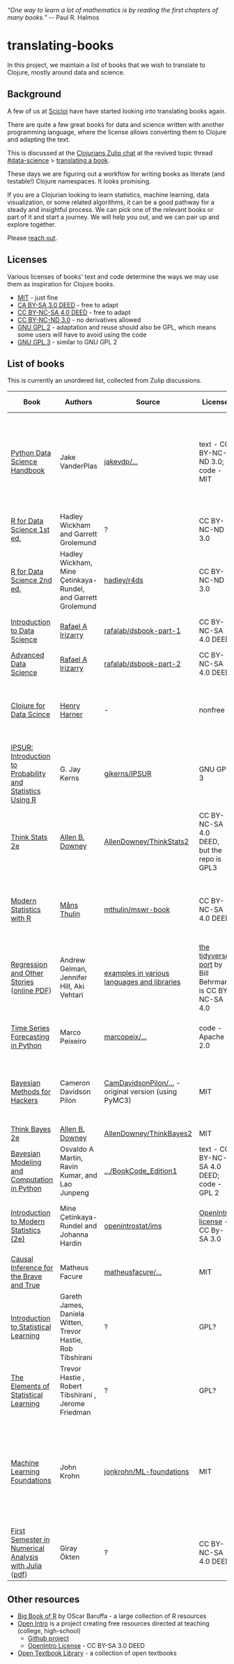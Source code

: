 *“One way to learn a lot of mathematics is by reading the first chapters of many books.”* -- Paul R. Halmos

# translating-books
In this project, we maintain a list of books that we wish to translate to Clojure, mostly around data and science.

## Background
A few of us at [Scicloj](https://scicloj.github.io/) have have started looking into translating books again.

There are quite a few great books for data and science written with another programming language, where the license allows converting them to Clojure and adapting the text.

This is discussed at the [Clojurians Zulip chat](https://scicloj.github.io/docs/community/chat/) at the revived topic thread [#data-science](https://clojurians.zulipchat.com/#narrow/stream/151924-data-science) > [translating a book](https://clojurians.zulipchat.com/#narrow/stream/151924-data-science/topic/translating.20a.20book).

These days we are figuring out a workflow for writing books as literate (and testable!) Clojure namespaces. It looks promising.

If you are a Clojurian looking to learn statistics, machine learning, data visualization, or some related algorithms, it can be a good pathway for a steady and insightful process.
We can pick one of the relevant books or part of it and start a journey. We will help you out, and we can pair up and explore together.

Please [reach out](https://scicloj.github.io/docs/community/contact/).

## Licenses

Various licenses of books' text and code determine the ways we may use them as inspiration for Clojure books.

- [MIT](https://opensource.org/license/mit) - just fine
- [CA BY-SA 3.0 DEED](https://creativecommons.org/licenses/by-sa/3.0/deed.en) - free to adapt
- [CC BY-NC-SA 4.0 DEED](https://creativecommons.org/licenses/by-nc-sa/4.0/) - free to adapt
- [CC BY-NC-ND 3.0](https://creativecommons.org/licenses/by-nc-nd/3.0/) - no derivatives allowed
- [GNU GPL 2](https://www.gnu.org/licenses/old-licenses/gpl-2.0.html) - adaptation and reuse should also be GPL, which means some users will have to avoid using the code
- [GNU GPL 3](https://www.gnu.org/licenses/gpl-3.0.html) - similar to GNU GPL 2

## List of books

This is currently an unordered list, collected from Zulip discussions.

| Book                                                                                                                                                                                         | Authors                                                      | Source                                                                                                                                                  | License                                                                                 | Comments                                                                                                                                                                                                                                                                                     | Translation status                                                                                                                                                                                                                                 |
|----------------------------------------------------------------------------------------------------------------------------------------------------------------------------------------------|--------------------------------------------------------------|---------------------------------------------------------------------------------------------------------------------------------------------------------|-----------------------------------------------------------------------------------------|----------------------------------------------------------------------------------------------------------------------------------------------------------------------------------------------------------------------------------------------------------------------------------------------|----------------------------------------------------------------------------------------------------------------------------------------------------------------------------------------------------------------------------------------------------|
| [Python Data Science Handbook](https://jakevdp.github.io/PythonDataScienceHandbook/)                                                                                                         | Jake VanderPlas                                              | [jakevdp/...](https://github.com/jakevdp/PythonDataScienceHandbook)                                                                                     | text - CC BY-NC-ND 3.0; code - MIT                                                      |                                                                                                                                                                                                                                                                                              | started at [scicloj-data-science-handbook](https://github.com/scicloj/scicloj-data-science-handbook/) (2021), recently restarted at [python-data-science-handbook-in-clojure](https://github.com/scicloj/python-data-science-handbook-in-clojure/) |
| [R for Data Science 1st ed.](https://r4ds.had.co.nz/)                                                                                                                                        | Hadley Wickham and Garrett Grolemund                         | ?                                                                                                                                                       | CC BY-NC-ND 3.0                                                                         |                                                                                                                                                                                                                                                                                              | started some drafts in the past                                                                                                                                                                                                                    |
| [R for Data Science 2nd ed.](https://r4ds.hadley.nz/)                                                                                                                                        | Hadley Wickham, Mine Çetinkaya-Rundel, and Garrett Grolemund | [hadley/r4ds](https://github.com/hadley/r4ds)                                                                                                           | CC BY-NC-ND 3.0                                                                         | permission from the authors & publisher                                                                                                                                                                                                                                                      |                                                                                                                                                                                                                                                    |
| [Introduction to Data Science](https://rafalab.dfci.harvard.edu/dsbook-part-1/)                                                                                                              | [Rafael A Irizarry](https://github.com/rafalab)              | [rafalab/dsbook-part-1](https://github.com/rafalab/dsbook-part-1)                                                                                       | CC BY-NC-SA 4.0 DEED                                                                    | The author's [earlier book](https://rafalab.dfci.harvard.edu/pages/books.html) has mixed reviews                                                                                                                                                                                             |                                                                                                                                                                                                                                                    |
| [Advanced Data Science](https://rafalab.dfci.harvard.edu/dsbook-part-2/prob/intro-to-prob.html)                                                                                              | [Rafael A Irizarry](https://github.com/rafalab)              | [rafalab/dsbook-part-2](https://github.com/rafalab/dsbook-part-2)                                                                                       | CC BY-NC-SA 4.0 DEED                                                                    |                                                                                                                                                                                                                                                                                              |                                                                                                                                                                                                                                                    |
| [Clojure for Data Scince](https://clojuredatascience.com/pages/about.html)                                                                                                                   | [Henry Harner](https://henrygarner.com/)                     | -                                                                                                                                                       | nonfree                                                                                 | Great teaching, outdated use of libraries, can be a great source of inspiration                                                                                                                                                                                                              |                                                                                                                                                                                                                                                    |
| [IPSUR: Introduction to Probability and Statistics Using R](https://github.com/gjkerns/IPSUR)                                                                                                | G. Jay Kerns                                                 | [gjkerns/IPSUR](https://github.com/gjkerns/IPSUR)                                                                                                       | GNU GPL 3                                                                               | great teaching of probability contepts through code (dedicated package)                                                                                                                                                                                                                      |                                                                                                                                                                                                                                                    |
| [Think Stats 2e](https://greenteapress.com/thinkstats2/html/index.html)                                                                                                                      | [Allen B. Downey](https://www.allendowney.com/wp/)           | [AllenDowney/ThinkStats2](https://github.com/AllenDowney/ThinkStats2)                                                                                   | CC BY-NC-SA 4.0 DEED, but the repo is GPL3                                              | The author has agreed we'd convert it.                                                                                                                                                                                                                                                       | 1e has been partially converted by differen people; Karthik is looking into 2e;                                                                                                                                                                    |
| [Modern Statistics with R](https://modernstatisticswithr.com/)                                                                                                                               | [Måns Thulin](https://mansthulin.se/)                        | [mthulin/mswr-book](https://github.com/mthulin/mswr-book)                                                                                               | CC BY-NC-SA 4.0 DEED                                                                    | RMarkdown, notebook conversion can be partially automated                                                                                                                                                                                                                                    | Carsten, generateme, Daniel independently started working on some parts                                                                                                                                                                            |
| [Regression and Other Stories](https://avehtari.github.io/ROS-Examples/) ([online PDF](https://users.aalto.fi/~ave/ROS.pdf))                                                                                                                    | Andrew Gelman, Jennifer Hill, Aki Vehtari                    | [examples in various languages and libraries](https://avehtari.github.io/ROS-Examples/examples)                                                         | [the tidyverse port](https://github.com/behrman/ros) by Bill Behrman is CC BY-NC-SA 4.0 | discussions: [Learn Bayes Stats](https://learnbayesstats.com/): [#20](https://learnbayesstats.com/episode/20-regression-and-other-stories-with-andrew-gelman-jennifer-hill-aki-vehtari/) & [#106](https://learnbayesstats.com/episode/106-active-statistics-two-truths-a-lie-andrew-gelman/) |                                                                                                                                                                                                                                                    |
| [Time Series Forecasting in Python](https://www.manning.com/books/time-series-forecasting-in-python-book)                                                                                    | Marco Peixeiro                                               | [marcopeix/...](https://github.com/marcopeix/TimeSeriesForecastingInPython)                                                                             | code - Apache 2.0                                                                       |                                                                                                                                                                                                                                                                                              | Amer started - [xfthhxk/time-series-analysis](https://github.com/xfthhxk/time-series-analysis)                                                                                                                                                     |
| [Bayesian Methods for Hackers](https://dataorigami.net/Probabilistic-Programming-and-Bayesian-Methods-for-Hackers/)                                                                          | Cameron Davidson Pilon                                       | [CamDavidsonPilon/...](https://github.com/CamDavidsonPilon/Probabilistic-Programming-and-Bayesian-Methods-for-Hackers) - original version (using PyMC3) | MIT                                                                                     | Conversions to other Bayesian libraries exist, e.g. [to R + Stan](https://jduncstats.com/bayes-hackr/2021-01-08-bayes-hackr-ch1/) by [Josh Duncan](https://github.com/joshualeond)                                                                                                           |                                                                                                                                                                                                                                                    |
| [Think Bayes 2e](https://greenteapress.com/wp/think-bayes/)                                                                                                                                  | [Allen B. Downey](https://www.allendowney.com/wp/)           | [AllenDowney/ThinkBayes2](https://github.com/AllenDowney/ThinkBayes2)                                                                                   | MIT                                                                                     |                                                                                                                                                                                                                                                                                              |                                                                                                                                                                                                                                                    |
| [Bayesian Modeling and Computation in Python](https://bayesiancomputationbook.com/welcome.html)                                                                                              | Osvaldo A Martin, Ravin Kumar, and Lao Junpeng               | [.../BookCode_Edition1](https://github.com/BayesianModelingandComputationInPython/BookCode_Edition1)                                                    | text - CC BY-NC-SA 4.0 DEED; code - GPL 2                                               | we had a reading group at the [Jointprob community](https://scicloj.github.io/docs/community/groups/jointprob/)                                                                                                                                                                              | Alexandru and Daniel are looking                                                                                                                                                                                                                   |
| [Introduction to Modern Statistics (2e)](https://openintro-ims2.netlify.app/)                                                                                                                | Mine Çetinkaya-Rundel and Johanna Hardin                     | [openintrostat/ims](https://github.com/openintrostat/ims)                                                                                               | [OpenIntro license](https://www.openintro.org/license/) - CC By-SA 3.0                  | WIP; a Quarto book with R Tidyverse code, lots of styling and illustrations                                                                                                                                                                                                                  |                                                                                                                                                                                                                                                    |
| [Causal Inference for the Brave and True](https://matheusfacure.github.io/python-causality-handbook/landing-page.html)                                                                       | Matheus Facure                                               | [matheusfacure/...](https://github.com/matheusfacure/python-causality-handbook)                                                                         | MIT                                                                                     |                                                                                                                                                                                                                                                                                              |                                                                                                                                                                                                                                                    |
| [Introduction to Statistical Learning](https://www.statlearning.com/)                                                                                                                        | Gareth James, Daniela Witten, Trevor Hastie, Rob Tibshirani  | ?                                                                                                                                                       | GPL?                                                                                    |                                                                                                                                                                                                                                                                                              |                                                                                                                                                                                                                                                    |
| [The Elements of Statistical Learning](https://hastie.su.domains/Papers/ESLII.pdf)                                                                                                           | Trevor Hastie , Robert Tibshirani , Jerome Friedman          | ?                                                                                                                                                       | GPL?                                                                                    |                                                                                                                                                                                                                                                                                              |                                                                                                                                                                                                                                                    |
| [Machine Learning Foundations](https://github.com/jonkrohn/ML-foundations/)                                                                                                                  | John Krohn                                                   | [jonkrohn/ML-foundations]((https://github.com/jonkrohn/ML-foundations/))                                                                                | MIT                                                                                     | a series of Jupyter notebooks accompanying a video course, offering introductions to core topics at the foundations of ML                                                                                                                                                                    |                                                                                                                                                                                                                                                    |
| [First Semester in Numerical Analysis with Julia](https://open.umn.edu/opentextbooks/textbooks/710) ([pdf](https://uilis.usk.ac.id/oer/files/original/aa4c33bd9eeba8b979b3033a615b60c8.pdf)) | Giray Ökten                                                  | ?                                                                                                                                                       | CC BY-NC-SA 4.0 DEED                                                                    |                                                                                                                                                                                                                                                                                              |                                                                                                                                                                                                                                                    |

## Other resources
- [Big Book of R](https://www.bigbookofr.com/) by OScar Baruffa - a large collection of R resources
- [Open Intro](https://www.openintro.org/) is a project creating free resources directed at teaching (college, high-school)
  - [Github project](https://github.com/OpenIntroStat)
  - [OpenIntro License](https://www.openintro.org/license/) - CC BY-SA 3.0 DEED
- [Open Textbook Library](https://open.umn.edu/opentextbooks/) - a collection of open textbooks
